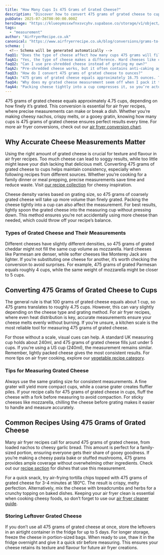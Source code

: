 ```yaml
---
title: "How Many Cups Is 475 Grams of Grated Cheese?"
description: "Discover how to convert 475 grams of grated cheese to cups for perfect air fryer recipes. Get precise measurements and cooking tips here."
pubDate: 2025-07-26T00:00:00.000Z
heroImage: "https://klueoymssxwfnxsvcyhv.supabase.co/storage/v1/object/public/Shmucket/how-many-cups-is-475-grams-of-grated-cheese.webp"
tags:
  - "measurement"
author: "AirFryerRecipe.co.uk"
canonical: "https://www.airfryerrecipe.co.uk/blog/conversions/grams-to-cups/how-many-cups-is-475-grams-of-grated-cheese"
schema: |
  <!-- Schema will be generated automatically -->
faqQ1: "Does the type of cheese affect how many cups 475 grams will fill?"
faqA1: "Yes, the type of cheese makes a difference. Hard cheeses like cheddar or Parmesan are denser, so 475 grams will fill fewer cups than softer cheeses like mozzarella. Coarsely grated cheese also takes up more volume than finely grated."
faqQ2: "Can I use pre-shredded cheese instead of grating my own?"
faqA2: "Pre-shredded cheese works, but it often contains anti-caking agents that can affect melting. For best results in air fryer recipes, freshly grated cheese is ideal. If using pre-shredded, fluff it lightly before measuring 475 grams."
faqQ3: "How do I convert 475 grams of grated cheese to ounces?"
faqA3: "475 grams of grated cheese equals approximately 16.75 ounces. This conversion is useful if your recipe uses imperial measurements. Remember, weight conversions are more accurate than volume for consistent results."
faqQ4: "Why does my grated cheese measurement seem off when I pack it tightly?"
faqA4: "Packing cheese tightly into a cup compresses it, so you’re actually using more cheese than the recipe intends. For accurate results, always measure grated cheese loosely without pressing it down. This ensures the correct 475-gram equivalent."
---
```

<p>475 grams of grated cheese equals approximately 4.75 cups, depending on how finely it’s grated. This conversion is essential for air fryer recipes, where precise measurements can make or break a dish. Whether you’re making cheesy nachos, crispy melts, or a gooey gratin, knowing how many cups is 475 grams of grated cheese ensures perfect results every time. For more air fryer conversions, check out our <a href=https://www.airfryerrecipe.co.uk/air-fryer-conversion-chart>air fryer conversion chart</a>.</p>

<h2>Why Accurate Cheese Measurements Matter</h2>
<p>Using the right amount of grated cheese is crucial for texture and flavour in air fryer recipes. Too much cheese can lead to soggy results, while too little might leave your dish lacking that delicious melt. Converting 475 grams of grated cheese to cups helps maintain consistency, especially when following recipes from different sources. Whether you’re cooking for a family dinner or meal prepping, precise measurements save time and reduce waste. Visit <a href=https://www.airfryerrecipe.co.uk/recipes>our recipe collection</a> for cheesy inspiration.</p>

<p>Cheese density varies based on grating size, so 475 grams of coarsely grated cheese will take up more volume than finely grated. Packing the cheese tightly into a cup can also affect the measurement. For best results, lightly spoon the grated cheese into the measuring cup without pressing down. This method ensures you’re not accidentally using more cheese than needed, which could throw off your recipe’s balance.</p>

<h3>Types of Grated Cheese and Their Measurements</h3>
<p>Different cheeses have slightly different densities, so 475 grams of grated cheddar might not fill the same cup volume as mozzarella. Hard cheeses like Parmesan are denser, while softer cheeses like Monterey Jack are lighter. If you’re substituting one cheese for another, it’s worth checking the conversion to avoid surprises. For example, 475 grams of grated Parmesan equals roughly 4 cups, while the same weight of mozzarella might be closer to 5 cups.</p>

<h2>Converting 475 Grams of Grated Cheese to Cups</h2>
<p>The general rule is that 100 grams of grated cheese equals about 1 cup, so 475 grams translates to roughly 4.75 cups. However, this can vary slightly depending on the cheese type and grating method. For air fryer recipes, where even heat distribution is key, accurate measurements ensure your cheese melts evenly without burning. If you’re unsure, a kitchen scale is the most reliable tool for measuring 475 grams of grated cheese.</p>

<p>For those without a scale, visual cues can help. A standard UK measuring cup holds about 240ml, and 475 grams of grated cheese fills just under 5 cups. If you’re using a US cup (240ml), the measurement remains similar. Remember, lightly packed cheese gives the most consistent results. For more tips on air fryer cooking, explore our <a href=https://www.airfryerrecipe.co.uk/recipe-category/vegetables>vegetable recipe category</a>.</p>

<h3>Tips for Measuring Grated Cheese</h3>
<p>Always use the same grating size for consistent measurements. A fine grater will yield more compact cups, while a coarse grater creates fluffier piles. If your recipe calls for 475 grams of grated cheese in cups, fluff the cheese with a fork before measuring to avoid compaction. For sticky cheeses like mozzarella, chilling the cheese before grating makes it easier to handle and measure accurately.</p>

<h2>Common Recipes Using 475 Grams of Grated Cheese</h2>
<p>Many air fryer recipes call for around 475 grams of grated cheese, from loaded nachos to cheesy garlic bread. This amount is perfect for a family-sized portion, ensuring everyone gets their share of gooey goodness. If you’re making a cheesy pasta bake or stuffed mushrooms, 475 grams provides ample coverage without overwhelming other ingredients. Check out our <a href=https://www.airfryerrecipe.co.uk/recipes>recipe section</a> for dishes that use this measurement.</p>

<p>For a quick snack, try air-frying tortilla chips topped with 475 grams of grated cheese for 3-4 minutes at 180°C. The result is crispy, melty perfection. Alternatively, mix the cheese with breadcrumbs and herbs for a crunchy topping on baked dishes. Keeping your air fryer clean is essential when cooking cheesy foods, so don’t forget to use our <a href=https://www.airfryerrecipe.co.uk/air-fryer-cleaner>air fryer cleaner guide</a>.</p>

<h3>Storing Leftover Grated Cheese</h3>
<p>If you don’t use all 475 grams of grated cheese at once, store the leftovers in an airtight container in the fridge for up to 5 days. For longer storage, freeze the cheese in portion-sized bags. When ready to use, thaw it in the fridge overnight and give it a quick stir before measuring. This ensures your cheese retains its texture and flavour for future air fryer creations.</p>
